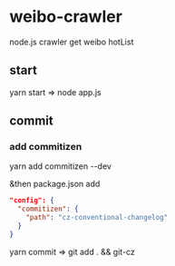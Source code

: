 # weibo-crawler
node.js crawler get weibo hotList

## start

yarn start => node app.js

## commit

### add commitizen

yarn add commitizen --dev

&then package.json add
```json
"config": {
  "commitizen": {
    "path": "cz-conventional-changelog"
  }
}
```

yarn commit => git add . && git-cz

